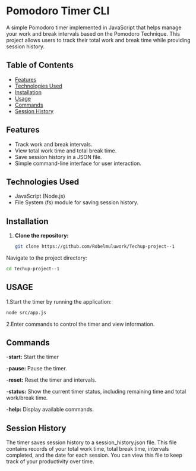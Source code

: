 # Pomodoro Timer CLI

A simple Pomodoro timer implemented in JavaScript that helps manage your work and break intervals based on the Pomodoro Technique. This project allows users to track their total work and break time while providing session history.

## Table of Contents

- [Features](#features)
- [Technologies Used](#technologies-used)
- [Installation](#installation)
- [Usage](#usage)
- [Commands](#commands)
- [Session History](#session-history)


## Features

- Track work and break intervals.
- View total work time and total break time.
- Save session history in a JSON file.
- Simple command-line interface for user interaction.

## Technologies Used

- JavaScript (Node.js)
- File System (fs) module for saving session history.

## Installation

1. **Clone the repository:**
   ```bash
   git clone https://github.com/Robelmuluwork/Techup-project--1
   ````
Navigate to the project directory:
         
   ````bash
   cd Techup-project--1
   ````

## USAGE
1.Start the timer by running the application:
   ````bash
   node src/app.js

   ````
2.Enter commands to control the timer and view information.
    
## Commands
   -**start:** Start the timer
   
   -**pause:** Pause the timer.
   
   -**reset:** Reset the timer and intervals.
   
   -**status:** Show the current timer status, including remaining time and total work/break time.
   
   -**help:** Display available commands.
## Session History
   The timer saves session history to a session_history.json file.
   This file contains records of your total work time, total break time, intervals completed, and 
   the date for each session. You can view this file to keep track of your productivity over time.
